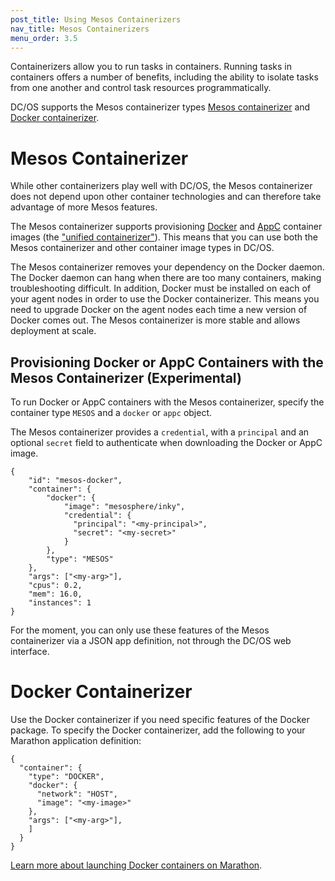 ```yaml
---
post_title: Using Mesos Containerizers
nav_title: Mesos Containerizers
menu_order: 3.5
---
```


Containerizers allow you to run tasks in containers. Running tasks in containers offers a number of benefits, including the ability to isolate tasks from one another and control task resources programmatically.

DC/OS supports the Mesos containerizer types [Mesos containerizer](http://mesos.apache.org/documentation/latest/containerizer/#Mesos) and [Docker containerizer](http://mesos.apache.org/documentation/latest/containerizer/#Docker).

# Mesos Containerizer

While other containerizers play well with DC/OS, the Mesos containerizer does not depend upon other container technologies and can therefore take advantage of more Mesos features.

The Mesos containerizer supports provisioning [Docker](https://docker.com/) and [AppC](https://github.com/appc/spec) container images (the ["unified containerizer"](http://mesos.apache.org/documentation/latest/container-image)). This means that you can use both the Mesos containerizer and other container image types in DC/OS.

The Mesos containerizer removes your dependency on the Docker daemon. The Docker daemon can hang when there are too many containers, making troubleshooting difficult. In addition, Docker must be installed on each of your agent nodes in order to use the Docker containerizer. This means you need to upgrade Docker on the agent nodes each time a new version of Docker comes out. The Mesos containerizer is more stable and allows deployment at scale.

## Provisioning Docker or AppC Containers with the Mesos Containerizer (Experimental)

To run Docker or AppC containers with the Mesos containerizer, specify the container type `MESOS` and a `docker` or `appc` object.

The Mesos containerizer provides a `credential`, with a `principal` and an optional `secret` field to authenticate when downloading the Docker or AppC image.

    {
        "id": "mesos-docker",
        "container": {
            "docker": {
                "image": "mesosphere/inky",
                "credential": {
                  "principal": "<my-principal>",
                  "secret": "<my-secret>"
                }
            },
            "type": "MESOS"
        },
        "args": ["<my-arg>"],
        "cpus": 0.2,
        "mem": 16.0,
        "instances": 1
    }
	
For the moment, you can only use these features of the Mesos containerizer via a JSON app definition, not through the DC/OS web interface.

# Docker Containerizer

Use the Docker containerizer if you need specific features of the Docker package. To specify the Docker containerizer, add the following to your Marathon application definition:
    
    {
      "container": {
        "type": "DOCKER",
        "docker": {
          "network": "HOST",
          "image": "<my-image>"
        },
        "args": ["<my-arg>"],
        ]
      }
    }

[Learn more about launching Docker containers on Marathon](http://mesosphere.github.io/marathon/docs/native-docker.html).